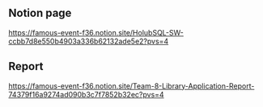 ## Notion page
https://famous-event-f36.notion.site/HolubSQL-SW-ccbb7d8e550b4903a336b62132ade5e2?pvs=4
## Report
https://famous-event-f36.notion.site/Team-8-Library-Application-Report-74379f16a9274ad090b3c7f7852b32ec?pvs=4

